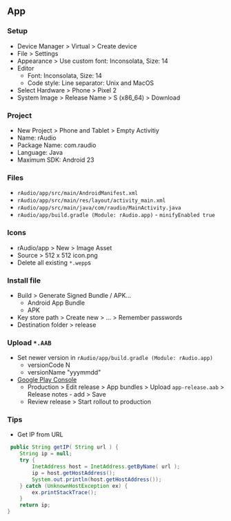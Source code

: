 App
---

### Setup
- Device Manager > Virtual > Create device
- File > Settings
- Appearance > Use custom font: Inconsolata, Size: 14
- Editor
  - Font: Inconsolata, Size: 14
  - Code style: Line separator: Unix and MacOS
- Select Hardware > Phone > Pixel 2
- System Image > Release Name > S (x86_64) > Download

### Project
- New Project > Phone and Tablet > Empty Activitiy
- Name: rAudio
- Package Name: com.raudio
- Language: Java
- Maximum SDK: Android 23

### Files
- `rAudio/app/src/main/AndroidManifest.xml`
- `rAudio/app/src/main/res/layout/activity_main.xml`
- `rAudio/app/src/main/java/com/raudio/MainActivity.java`
- `rAudio/app/build.gradle (Module: rAudio.app)` - `minifyEnabled true`

### Icons
- rAudio/app > New > Image Asset
- Source > 512 x 512 icon.png
- Delete all existing `*.wepp`s

### Install file
- Build > Generate Signed Bundle / APK...
    - Android App Bundle
    - APK
- Key store path > Create new > ... > Remember passwords
- Destination folder > release

### Upload `*.AAB`
- Set newer version in `rAudio/app/build.gradle (Module: rAudio.app)`
  - versionCode N
  - versionName "yyymmdd"
- [Google Play Console](https://play.google.com/console/about/)
  - Production > Edit release > App bundles > Upload `app-release.aab` > Release notes - add > Save
  - Review release > Start rollout to production

### Tips
- Get IP from URL
```java
 public String getIP( String url ) {
    String ip = null;
    try {
        InetAddress host = InetAddress.getByName( url );
        ip = host.getHostAddress();
        System.out.println(host.getHostAddress());
    } catch (UnknownHostException ex) {
        ex.printStackTrace();
    }
    return ip;
}
```
